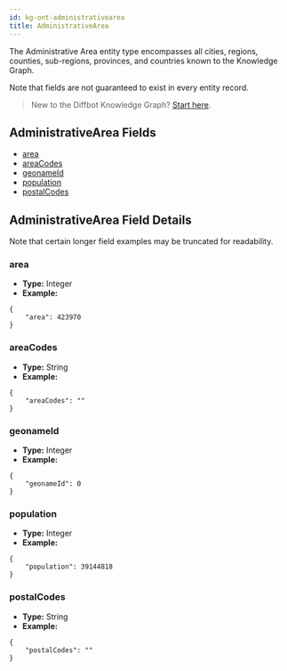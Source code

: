 ```yaml
---
id: kg-ont-administrativearea
title: AdministrativeArea
---
```


The Administrative Area entity type encompasses all cities, regions, counties, sub-regions, provinces, and countries known to the Knowledge Graph. 

Note that fields are not guaranteed to exist in every entity record.

>New to the Diffbot Knowledge Graph? [Start here](dql-quickstart).

## AdministrativeArea Fields
* [area](#area) 
* [areaCodes](#areacodes) 
* [geonameId](#geonameid) 
* [population](#population) 
* [postalCodes](#postalcodes) 

## AdministrativeArea Field Details
Note that certain longer field examples may be truncated for readability.

### area
  
* **Type:** Integer
* **Example:**
```
{
	"area": 423970
}
```
### areaCodes
  
* **Type:** String
* **Example:**
```
{
	"areaCodes": ""
}
```
### geonameId
  
* **Type:** Integer
* **Example:**
```
{
	"geonameId": 0
}
```
### population
  
* **Type:** Integer
* **Example:**
```
{
	"population": 39144818
}
```
### postalCodes
  
* **Type:** String
* **Example:**
```
{
	"postalCodes": ""
}
```
